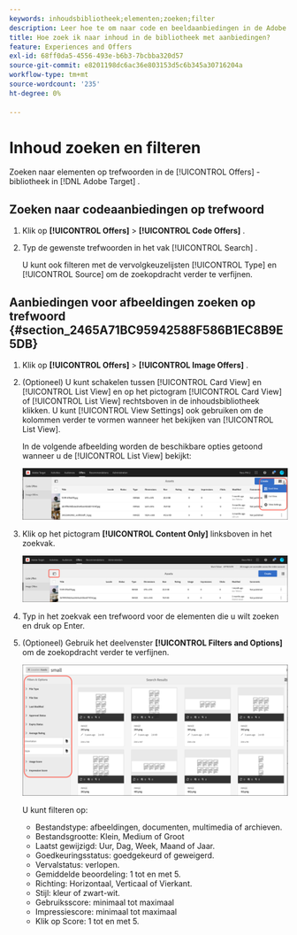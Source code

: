 ```yaml
---
keywords: inhoudsbibliotheek;elementen;zoeken;filter
description: Leer hoe te om naar code en beeldaanbiedingen in de Adobe  [!DNL Target]  bibliotheek van Aanbiedingen te zoeken.
title: Hoe zoek ik naar inhoud in de bibliotheek met aanbiedingen?
feature: Experiences and Offers
exl-id: 68ff0da5-4556-493e-b6b3-7bcbba320d57
source-git-commit: e8201198dc6ac36e803153d5c6b345a30716204a
workflow-type: tm+mt
source-wordcount: '235'
ht-degree: 0%

---
```


# Inhoud zoeken en filteren

Zoeken naar elementen op trefwoorden in de [!UICONTROL Offers] -bibliotheek in [!DNL Adobe Target] .

## Zoeken naar codeaanbiedingen op trefwoord

1. Klik op **[!UICONTROL Offers]** > **[!UICONTROL Code Offers]** .
1. Typ de gewenste trefwoorden in het vak [!UICONTROL Search] .

   U kunt ook filteren met de vervolgkeuzelijsten [!UICONTROL Type] en [!UICONTROL Source] om de zoekopdracht verder te verfijnen.

## Aanbiedingen voor afbeeldingen zoeken op trefwoord {#section_2465A71BC95942588F586B1EC8B9E5DB}

1. Klik op **[!UICONTROL Offers]** > **[!UICONTROL Image Offers]** .

1. (Optioneel) U kunt schakelen tussen [!UICONTROL Card View] en [!UICONTROL List View] en op het pictogram [!UICONTROL Card View] of [!UICONTROL List View] rechtsboven in de inhoudsbibliotheek klikken. U kunt [!UICONTROL View Settings] ook gebruiken om de kolommen verder te vormen wanneer het bekijken van [!UICONTROL List View].

   In de volgende afbeelding worden de beschikbare opties getoond wanneer u de [!UICONTROL List View] bekijkt:

   ![ de opties van de Mening van de Lijst ](/help/main/c-experiences/c-manage-content/assets/view-settings-options.png)

1. Klik op het pictogram **[!UICONTROL Content Only]** linksboven in het zoekvak.

   ![ slechts optie van de Inhoud ](/help/main/c-experiences/c-manage-content/assets/content-only.png)

1. Typ in het zoekvak een trefwoord voor de elementen die u wilt zoeken en druk op Enter.

1. (Optioneel) Gebruik het deelvenster **[!UICONTROL Filters and Options]** om de zoekopdracht verder te verfijnen.

   ![ de Filter en ruit van Opties ](/help/main/c-experiences/c-manage-content/assets/filter-and-options.png)

   U kunt filteren op:

   * Bestandstype: afbeeldingen, documenten, multimedia of archieven.
   * Bestandsgrootte: Klein, Medium of Groot
   * Laatst gewijzigd: Uur, Dag, Week, Maand of Jaar.
   * Goedkeuringsstatus: goedgekeurd of geweigerd.
   * Vervalstatus: verlopen.
   * Gemiddelde beoordeling: 1 tot en met 5.
   * Richting: Horizontaal, Verticaal of Vierkant.
   * Stijl: kleur of zwart-wit.
   * Gebruiksscore: minimaal tot maximaal
   * Impressiescore: minimaal tot maximaal
   * Klik op Score: 1 tot en met 5.
